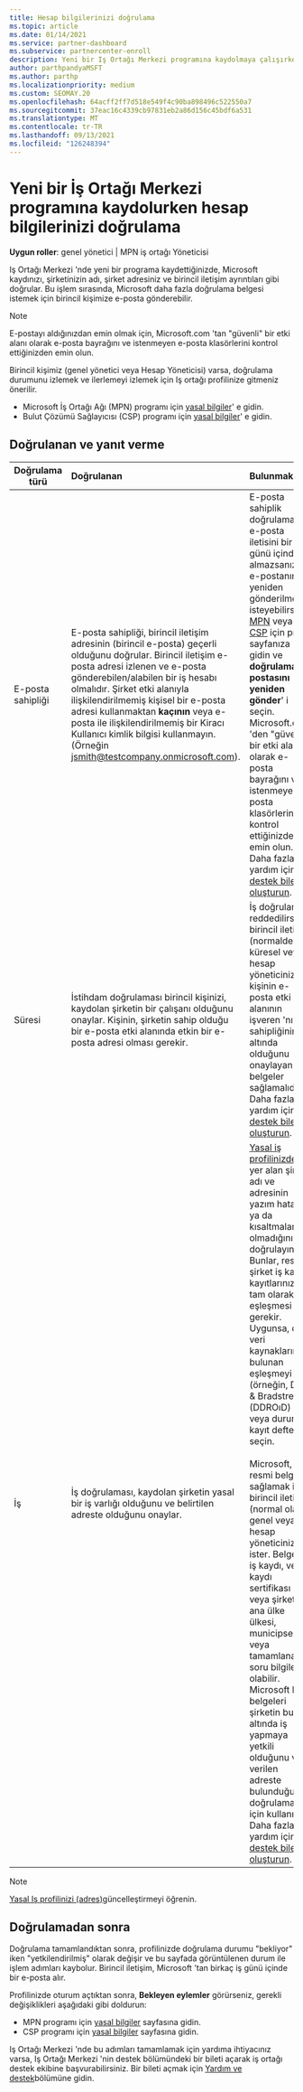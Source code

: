 ```yaml
---
title: Hesap bilgilerinizi doğrulama
ms.topic: article
ms.date: 01/14/2021
ms.service: partner-dashboard
ms.subservice: partnercenter-enroll
description: Yeni bir Iş Ortağı Merkezi programına kaydolmaya çalışırken hesap doğrulamanın durumunu izleyin. Gerekirse ek bilgi sağlamayı öğrenin.
author: parthpandyaMSFT
ms.author: parthp
ms.localizationpriority: medium
ms.custom: SEOMAY.20
ms.openlocfilehash: 64acff2ff7d518e549f4c90ba898496c522550a7
ms.sourcegitcommit: 37eac16c4339cb97831eb2a86d156c45bdf6a531
ms.translationtype: MT
ms.contentlocale: tr-TR
ms.lasthandoff: 09/13/2021
ms.locfileid: "126248394"
---
```

# <a name="verify-your-account-information-when-you-enroll-in-a-new-partner-center-program"></a>Yeni bir İş Ortağı Merkezi programına kaydolurken hesap bilgilerinizi doğrulama

**Uygun roller**: genel yönetici | MPN iş ortağı Yöneticisi

Iş Ortağı Merkezi 'nde yeni bir programa kaydettiğinizde, Microsoft kaydınızı, şirketinizin adı, şirket adresiniz ve birincil iletişim ayrıntıları gibi doğrular. Bu işlem sırasında, Microsoft daha fazla doğrulama belgesi istemek için birincil kişimize e-posta gönderebilir.

>[!NOTE]
>E-postayı aldığınızdan emin olmak için, Microsoft.com 'tan "güvenli" bir etki alanı olarak e-posta bayrağını ve istenmeyen e-posta klasörlerini kontrol ettiğinizden emin olun.

Birincil kişimiz (genel yönetici veya Hesap Yöneticisi) varsa, doğrulama durumunu izlemek ve ilerlemeyi izlemek için Iş ortağı profilinize gitmeniz önerilir.

- Microsoft İş Ortağı Ağı (MPN) programı için [yasal bilgiler](https://partner.microsoft.com/pcv/accountsettings/connectedpartnerprofile)' e gidin.
- Bulut Çözümü Sağlayıcısı (CSP) programı için [yasal bilgiler](https://partner.microsoft.com/pcv/accountsettings/partnerprofile)' e gidin.

## <a name="what-is-verified-and-how-to-respond"></a>Doğrulanan ve yanıt verme

| **Doğrulama türü**   | **Doğrulanan**   | **Bulunmak**                                                                                        |
|----------------------------|:-----------------------------------|:-----------------------------------------------------------------------------------------------------|
| E-posta sahipliği            | E-posta sahipliği, birincil iletişim adresinin (birincil e-posta) geçerli olduğunu doğrular. Birincil iletişim e-posta adresi izlenen ve e-posta gönderebilen/alabilen bir iş hesabı olmalıdır. Şirket etki alanıyla ilişkilendirilmemiş kişisel bir e-posta adresi kullanmaktan **kaçının** veya e-posta ile ilişkilendirilmemiş bir Kiracı Kullanıcı kimlik bilgisi kullanmayın. (Örneğin jsmith@testcompany.onmicrosoft.com). | E-posta sahiplik doğrulaması e-posta iletisini bir iş günü içinde almazsanız, e-postanın yeniden gönderilmesini isteyebilirsiniz. [MPN](https://partner.microsoft.com/pcv/accountsettings/connectedpartnerprofile) veya [CSP](https://partner.microsoft.com/pcv/accountsettings/partnerprofile) için profil sayfanıza gidin ve **doğrulama e-postasını yeniden gönder**' i seçin. Microsoft.com 'den "güvenli" bir etki alanı olarak e-posta bayrağını ve istenmeyen e-posta klasörlerini kontrol ettiğinizden emin olun. Daha fazla yardım için [bir destek bileti oluşturun](https://go.microsoft.com/fwlink/?linkid=2167384).|
|Süresi |İstihdam doğrulaması birincil kişinizi, kaydolan şirketin bir çalışanı olduğunu onaylar. Kişinin, şirketin sahip olduğu bir e-posta etki alanında etkin bir e-posta adresi olması gerekir.|İş doğrulaması reddedilirse, birincil iletişim (normalde küresel veya hesap yöneticiniz), kişinin e-posta etki alanının işveren 'nın sahipliğinin altında olduğunu onaylayan belgeler sağlamalıdır. Daha fazla yardım için [bir destek bileti oluşturun](https://go.microsoft.com/fwlink/?linkid=2167385). |
| İş   | İş doğrulaması, kaydolan şirketin yasal bir iş varlığı olduğunu ve belirtilen adreste olduğunu onaylar. | [Yasal iş profilinizde](https://partner.microsoft.com/pcv/accountsettings/connectedpartnerprofile) yer alan şirket adı ve adresinin yazım hatası ya da kısaltmalar olmadığını doğrulayın. Bunlar, resmi şirket iş kaydı kayıtlarınızın tam olarak eşleşmesi gerekir. Uygunsa, dış veri kaynaklarında bulunan eşleşmeyi (örneğin, Dun & Bradstreet (DDROıD) veya durum kayıt defteri) seçin.<br /><br />Microsoft, resmi belgeler sağlamak için birincil iletişim (normal olarak genel veya hesap yöneticiniz) ister. Belgeler, iş kaydı, vergi kaydı sertifikası veya şirketin ana ülke ülkesi, municipsellik veya tamamlanacak soru bilgileri olabilir. Microsoft bu belgeleri şirketin bu ad altında iş yapmaya yetkili olduğunu ve verilen adreste bulunduğunu doğrulamak için kullanır. Daha fazla yardım için [bir destek bileti oluşturun](https://go.microsoft.com/fwlink/?linkid=2167604).|

> [!NOTE]
> [Yasal Iş profilinizi (adres)](update-your-partner-profile.md)güncelleştirmeyi öğrenin.

## <a name="after-verification"></a>Doğrulamadan sonra

Doğrulama tamamlandıktan sonra, profilinizde doğrulama durumu "bekliyor" iken "yetkilendirilmiş" olarak değişir ve bu sayfada görüntülenen durum ile işlem adımları kaybolur. Birincil iletişim, Microsoft 'tan birkaç iş günü içinde bir e-posta alır.

Profilinizde oturum açtıktan sonra, **Bekleyen eylemler** görürseniz, gerekli değişiklikleri aşağıdaki gibi doldurun:

- MPN programı için [yasal bilgiler](https://partner.microsoft.com/pcv/accountsettings/connectedpartnerprofile) sayfasına gidin.  
- CSP programı için [yasal bilgiler](https://partner.microsoft.com/pcv/accountsettings/partnerprofile) sayfasına gidin.

Iş Ortağı Merkezi 'nde bu adımları tamamlamak için yardıma ihtiyacınız varsa, Iş Ortağı Merkezi 'nin destek bölümündeki bir bileti açarak iş ortağı destek ekibine başvurabilirsiniz. Bir bileti açmak için [Yardım ve destek](https://partner.microsoft.com/dashboard/support/servicerequests/create?stage=2&topicid=21655de7-7dbb-4927-33a2-f60f45feadf3)bölümüne gidin.
